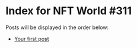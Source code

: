 # Index for NFT World #311
Posts will be displayed in the order below:

- [Your first post](./001-first.md)

